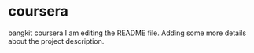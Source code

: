 # coursera
bangkit coursera
I am editing the README file. Adding some more details about the project description.
